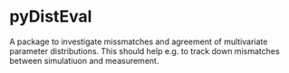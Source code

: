 pyDistEval  
=======================

A package to investigate missmatches and agreement of multivariate parameter distributions. This should help e.g. to track down mismatches between simulatiuon and measurement.
